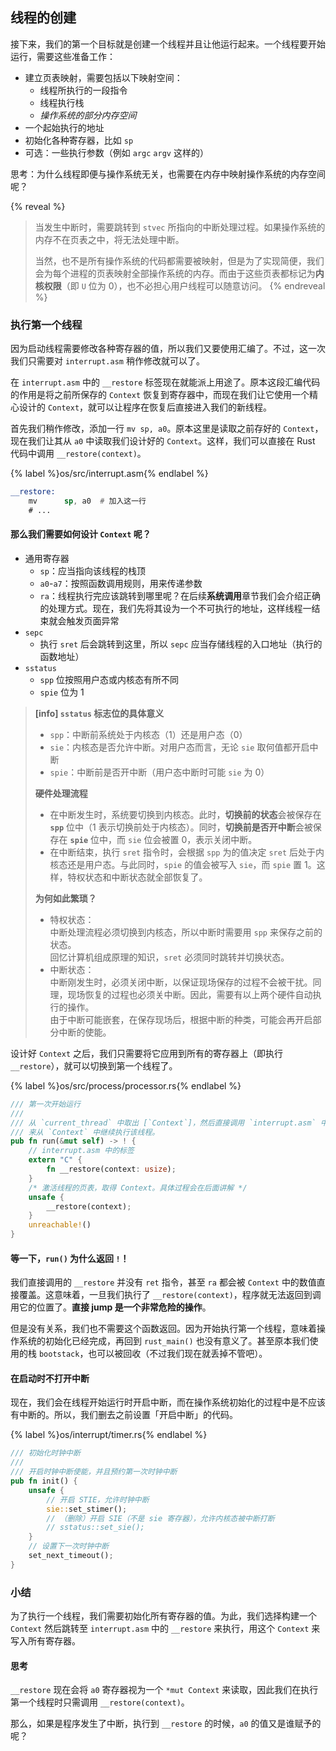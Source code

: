 ## 线程的创建

接下来，我们的第一个目标就是创建一个线程并且让他运行起来。一个线程要开始运行，需要这些准备工作：

- 建立页表映射，需要包括以下映射空间：
  - 线程所执行的一段指令
  - 线程执行栈
  - *操作系统的部分内存空间*
- 一个起始执行的地址
- 初始化各种寄存器，比如 `sp`
- 可选：一些执行参数（例如 `argc` `argv` 这样的）

思考：为什么线程即便与操作系统无关，也需要在内存中映射操作系统的内存空间呢？

{% reveal %}
> 当发生中断时，需要跳转到 `stvec` 所指向的中断处理过程。如果操作系统的内存不在页表之中，将无法处理中断。
>
> 当然，也不是所有操作系统的代码都需要被映射，但是为了实现简便，我们会为每个进程的页表映射全部操作系统的内存。而由于这些页表都标记为**内核权限**（即 `U` 位为 0），也不必担心用户线程可以随意访问。
{% endreveal %}

### 执行第一个线程

因为启动线程需要修改各种寄存器的值，所以我们又要使用汇编了。不过，这一次我们只需要对 `interrupt.asm` 稍作修改就可以了。

在 `interrupt.asm` 中的 `__restore` 标签现在就能派上用途了。原本这段汇编代码的作用是将之前所保存的 `Context` 恢复到寄存器中，而现在我们让它使用一个精心设计的 `Context`，就可以让程序在恢复后直接进入我们的新线程。

首先我们稍作修改，添加一行 `mv sp, a0`。原本这里是读取之前存好的 `Context`，现在我们让其从 `a0` 中读取我们设计好的 `Context`。这样，我们可以直接在 Rust 代码中调用 `__restore(context)`。

{% label %}os/src/interrupt.asm{% endlabel %}
```asm
__restore:
    mv      sp, a0  # 加入这一行
    # ...
```

#### 那么我们需要如何设计 `Context` 呢？

- 通用寄存器
  - `sp`：应当指向该线程的栈顶
  - `a0`-`a7`：按照函数调用规则，用来传递参数
  - `ra`：线程执行完应该跳转到哪里呢？在后续**系统调用**章节我们会介绍正确的处理方式。现在，我们先将其设为一个不可执行的地址，这样线程一结束就会触发页面异常
- `sepc`
  - 执行 `sret` 后会跳转到这里，所以 `sepc` 应当存储线程的入口地址（执行的函数地址）
- `sstatus`
  - `spp` 位按照用户态或内核态有所不同
  - `spie` 位为 1

> **[info] `sstatus` 标志位的具体意义**
>
> - `spp`：中断前系统处于内核态（1）还是用户态（0）
> - `sie`：内核态是否允许中断。对用户态而言，无论 `sie` 取何值都开启中断
> - `spie`：中断前是否开中断（用户态中断时可能 `sie` 为 0）
>
> **硬件处理流程**
>
> - 在中断发生时，系统要切换到内核态。此时，**切换前的状态**会被保存在 **`spp`** 位中（1 表示切换前处于内核态）。同时，**切换前是否开中断**会被保存在 **`spie`** 位中，而 `sie` 位会被置 0，表示关闭中断。
> - 在中断结束，执行 `sret` 指令时，会根据 `spp` 为的值决定 `sret` 后处于内核态还是用户态。与此同时，`spie` 的值会被写入 `sie`，而 `spie` 置 1。这样，特权状态和中断状态就全部恢复了。
>
> **为何如此繁琐？**
>
> - 特权状态：  
>   中断处理流程必须切换到内核态，所以中断时需要用 `spp` 来保存之前的状态。  
>   回忆计算机组成原理的知识，`sret` 必须同时跳转并切换状态。
> - 中断状态：  
>   中断刚发生时，必须关闭中断，以保证现场保存的过程不会被干扰。同理，现场恢复的过程也必须关中断。因此，需要有以上两个硬件自动执行的操作。  
>   由于中断可能嵌套，在保存现场后，根据中断的种类，可能会再开启部分中断的使能。

设计好 `Context` 之后，我们只需要将它应用到所有的寄存器上（即执行 `__restore`），就可以切换到第一个线程了。

{% label %}os/src/process/processor.rs{% endlabel %}
```rust
/// 第一次开始运行
///
/// 从 `current_thread` 中取出 [`Context`]，然后直接调用 `interrupt.asm` 中的 `__restore`
/// 来从 `Context` 中继续执行该线程。
pub fn run(&mut self) -> ! {
    // interrupt.asm 中的标签
    extern "C" {
        fn __restore(context: usize);
    }
    /* 激活线程的页表，取得 Context。具体过程会在后面讲解 */
    unsafe {
        __restore(context);
    }
    unreachable!()
}
```

#### 等一下，`run()` 为什么返回 `!`！

我们直接调用的 `__restore` 并没有 `ret` 指令，甚至 `ra` 都会被 `Context` 中的数值直接覆盖。这意味着，一旦我们执行了 `__restore(context)`，程序就无法返回到调用它的位置了。**直接 jump 是一个非常危险的操作**。

但是没有关系，我们也不需要这个函数返回。因为开始执行第一个线程，意味着操作系统的初始化已经完成，再回到 `rust_main()` 也没有意义了。甚至原本我们使用的栈 `bootstack`，也可以被回收（不过我们现在就丢掉不管吧）。

#### 在启动时不打开中断

现在，我们会在线程开始运行时开启中断，而在操作系统初始化的过程中是不应该有中断的。所以，我们删去之前设置「开启中断」的代码。

{% label %}os/interrupt/timer.rs{% endlabel %}
```rust
/// 初始化时钟中断
///
/// 开启时钟中断使能，并且预约第一次时钟中断
pub fn init() {
    unsafe {
        // 开启 STIE，允许时钟中断
        sie::set_stimer();
        // （删除）开启 SIE（不是 sie 寄存器），允许内核态被中断打断
        // sstatus::set_sie();
    }
    // 设置下一次时钟中断
    set_next_timeout();
}
```

### 小结

为了执行一个线程，我们需要初始化所有寄存器的值。为此，我们选择构建一个 `Context` 然后跳转至 `interrupt.asm` 中的 `__restore` 来执行，用这个 `Context` 来写入所有寄存器。

#### 思考

`__restore` 现在会将 `a0` 寄存器视为一个 `*mut Context` 来读取，因此我们在执行第一个线程时只需调用 `__restore(context)`。

那么，如果是程序发生了中断，执行到 `__restore` 的时候，`a0` 的值又是谁赋予的呢？
